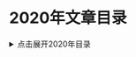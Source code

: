 2020年文章目录
===

<details>
<summary>点击展开2020年目录</summary>


* [01.HotSpot JVM 的内存模型](./01_jvm_memory_model/README.md)【已完成】
* [02.自旋锁与信号量](./02_spinlock-vs-semaphore/README.md)【已完成】
* [03.Java坑人面试题系列: 包装类（中级）](./03_quiz-wrapper-classes/README.md)【已完成】
* [04.Java坑人面试题系列: 思考while与for循环（中级难度）](./04_quiz-loop-constructs/README.md)【已完成】
* [05.Linux系统命令 - 查看内存使用情况](./05_linux-memory-usage/README.md)【已完成】
* [06.G1垃圾收集器生产环境调优](./06_g1_gc_tuning/README.md)
* [07.Java坑人面试题系列: 线程/线程池（高级难度）](07_quiz-executor-service/README.md)【已完成】
* [08.Different Ways to Capture Java Heap Dumps](08_java-heap-dump/README.md)
* [09.Java线程Dump](09_java-thread-dump/README.md)
* [10.高级数据结构: 跳跃表（Skip List）](10_skip-list/README.md)
* [11.提高性能的JVM参数简介](11_jvm-arguments-of-highly-effective/README.md)
* [12.Introduction to the POM](12_introduction-to-the-pom/README.md)
* [13.为什么问题诊断和排查这么困难](13_why-troubleshooting-so-hard/README.md)
* [14.Micrometer Documentation](14_micrometer_intro/README.md)
* []()
* []()



</details>
